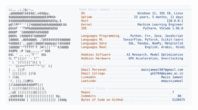 <picture>
  <source srcset="https://raw.githubusercontent.com/mmazinjameel/mmazinjameel/main/dark_mode.svg?v=1744819963" media="(prefers-color-scheme: dark)">
  <img src="https://raw.githubusercontent.com/mmazinjameel/mmazinjameel/main/light_mode.svg?v=1744819963">
</picture>
